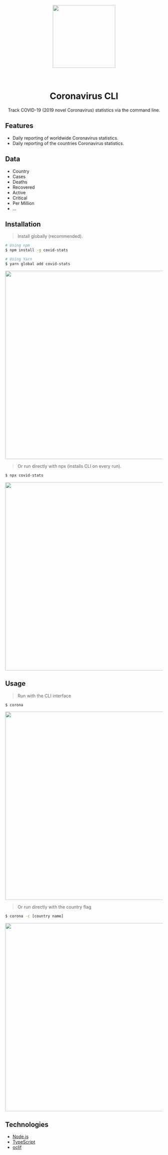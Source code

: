 <br>
<br>
<br>
<div align="center">
  <img src="https://i.imgur.com/2vnaNkL.png" width="200px" />
</div>
<br>
<br>

<div align="center">
  
# Coronavirus CLI 
Track COVID-19 (2019 novel Coronavirus) statistics via the command line.
<!-- <br>
<br>
<br> -->
</div>

## Features

- Daily reporting of worldwide Coronavirus statistics.
- Daily reporting of the countries Coronavirus statistics.

## Data

- Country
- Cases
- Deaths
- Recovered
- Active
- Critical
- Per Million
- ...

## Installation

> Install globally (recommended).

```bash
# Using npm
$ npm install -g covid-stats

# Using Yarn
$ yarn global add covid-stats
```

<img src="https://i.imgur.com/74VtGlX.gif" width="600px" />

<br>

> Or run directly with npx (installs CLI on every run).

```bash
$ npx covid-stats
```

<img src="https://i.imgur.com/6LRH6hs.gif" width="600px" />

## Usage

> Run with the CLI interface

```bash
$ corona
```

<img src="https://i.imgur.com/MVokK9r.gif" width="600px" />

<br>

> Or run directly with the country flag

```bash
$ corona -c [country name]
```

<img src="https://i.imgur.com/7gIWtw7.gif" width="600px" />

## Technologies

- [Node.js](https://github.com/nodejs/node)
- [TypeScript](https://github.com/microsoft/TypeScript)
- [oclif](https://github.com/oclif/oclif)
